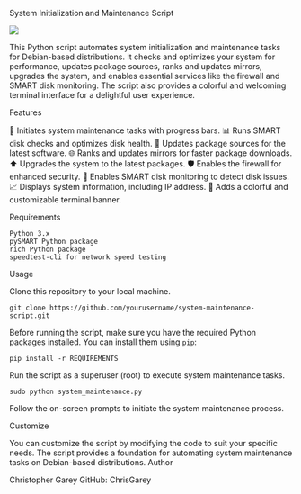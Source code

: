 System Initialization and Maintenance Script

![](https://github.com/ChrisGarey/system-init-script/images/demo.gif)

This Python script automates system initialization and maintenance tasks for Debian-based distributions. It checks and optimizes your system for performance, updates package sources, ranks and updates mirrors, upgrades the system, and enables essential services like the firewall and SMART disk monitoring. The script also provides a colorful and welcoming terminal interface for a delightful user experience.

Features

🚀 Initiates system maintenance tasks with progress bars.
📊 Runs SMART disk checks and optimizes disk health.
🔄 Updates package sources for the latest software.
🌐 Ranks and updates mirrors for faster package downloads.
⬆ Upgrades the system to the latest packages.
🛡 Enables the firewall for enhanced security.
💽 Enables SMART disk monitoring to detect disk issues.
📈 Displays system information, including IP address.
🎨 Adds a colorful and customizable terminal banner.

Requirements

    Python 3.x
    pySMART Python package
    rich Python package
    speedtest-cli for network speed testing

Usage

Clone this repository to your local machine.

```git clone https://github.com/yourusername/system-maintenance-script.git```

Before running the script, make sure you have the required Python packages installed. You can install them using `pip`:


```pip install -r REQUIREMENTS```

Run the script as a superuser (root) to execute system maintenance tasks.

```sudo python system_maintenance.py```

Follow the on-screen prompts to initiate the system maintenance process.

Customize

You can customize the script by modifying the code to suit your specific needs. The script provides a foundation for automating system maintenance tasks on Debian-based distributions.
Author

Christopher Garey
GitHub: ChrisGarey